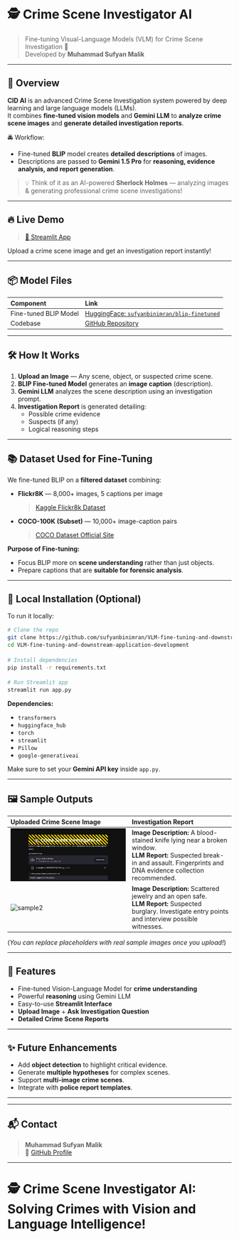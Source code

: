 
# 🕵️ Crime Scene Investigator AI

> Fine-tuning Visual-Language Models (VLM) for Crime Scene Investigation 🚨  
> Developed by **Muhammad Sufyan Malik**

---

## 📖 Overview

**CID AI** is an advanced Crime Scene Investigation system powered by deep learning and large language models (LLMs).  
It combines **fine-tuned vision models** and **Gemini LLM** to **analyze crime scene images** and **generate detailed investigation reports**.

🚔 Workflow:  
- Fine-tuned **BLIP** model creates **detailed descriptions** of images.
- Descriptions are passed to **Gemini 1.5 Pro** for **reasoning, evidence analysis, and report generation**.

> 💡 Think of it as an AI-powered **Sherlock Holmes** — analyzing images & generating professional crime scene investigations!

---

## 🔥 Live Demo

> [🔗 Streamlit App](https://vlm-fine-tuning-and-downstream-application-development-mg9s2ff.streamlit.app/)

Upload a crime scene image and get an investigation report instantly!

---

## 📦 Model Files

| Component | Link |
|:----------|:-----|
| Fine-tuned BLIP Model | [HuggingFace: `sufyanbinimran/blip-finetuned`](https://huggingface.co/sufyanbinimran/blip-finetuned/commit/85ef4f8a8816b6bd4a773af421853ca5b1bcacaf) |
| Codebase | [GitHub Repository](https://github.com/sufyanbinimran/VLM-fine-tuning-and-downstream-application-development.git) |

---

## 🛠️ How It Works

1. **Upload an Image** — Any scene, object, or suspected crime scene.
2. **BLIP Fine-tuned Model** generates an **image caption** (description).
3. **Gemini LLM** analyzes the scene description using an investigation prompt.
4. **Investigation Report** is generated detailing:
   - Possible crime evidence
   - Suspects (if any)
   - Logical reasoning steps

---

## 📚 Dataset Used for Fine-Tuning

We fine-tuned BLIP on a **filtered dataset** combining:

- **Flickr8K** — 8,000+ images, 5 captions per image  
  > [Kaggle Flickr8k Dataset](https://www.kaggle.com/datasets/adityajn105/flickr8k)

- **COCO-100K (Subset)** — 10,000+ image-caption pairs  
  > [COCO Dataset Official Site](https://cocodataset.org/#download)

**Purpose of Fine-tuning:**  
- Focus BLIP more on **scene understanding** rather than just objects.
- Prepare captions that are **suitable for forensic analysis**.

---

## 🚀 Local Installation (Optional)

To run it locally:

```bash
# Clone the repo
git clone https://github.com/sufyanbinimran/VLM-fine-tuning-and-downstream-application-development.git
cd VLM-fine-tuning-and-downstream-application-development

# Install dependencies
pip install -r requirements.txt

# Run Streamlit app
streamlit run app.py
```

**Dependencies:**
- `transformers`
- `huggingface_hub`
- `torch`
- `streamlit`
- `Pillow`
- `google-generativeai`

Make sure to set your **Gemini API key** inside `app.py`.

---

## 🖼️ Sample Outputs

| Uploaded Crime Scene Image | Investigation Report |
|:----------------------------|:---------------------|
| ![sample1](https://github.com/sufyanbinimran/VLM-fine-tuning-and-downstream-application-development/blob/main/Screenshot%202025-05-04%20223515.png?raw=true) | **Image Description:** A blood-stained knife lying near a broken window. <br> **LLM Report:** Suspected break-in and assault. Fingerprints and DNA evidence collection recommended. |
| ![sample2](https://via.placeholder.com/200x150?text=Crime+Scene+2) | **Image Description:** Scattered jewelry and an open safe. <br> **LLM Report:** Suspected burglary. Investigate entry points and interview possible witnesses. |

(*You can replace placeholders with real sample images once you upload!*)

---

## 🎯 Features

- Fine-tuned Vision-Language Model for **crime understanding**
- Powerful **reasoning** using Gemini LLM
- Easy-to-use **Streamlit Interface**
- **Upload Image** + **Ask Investigation Question**
- **Detailed Crime Scene Reports**

---

## ✨ Future Enhancements

- Add **object detection** to highlight critical evidence.
- Generate **multiple hypotheses** for complex scenes.
- Support **multi-image crime scenes**.
- Integrate with **police report templates**.

---


---

## 📬 Contact

> **Muhammad Sufyan Malik**  
> 📧 [GitHub Profile](https://github.com/sufyanbinimran)

---

# 🕵️ Crime Scene Investigator AI: Solving Crimes with Vision and Language Intelligence!
